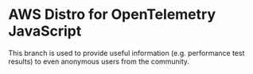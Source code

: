# AWS Distro for OpenTelemetry JavaScript

This branch is used to provide useful information (e.g. performance test results) to even anonymous users from the community.